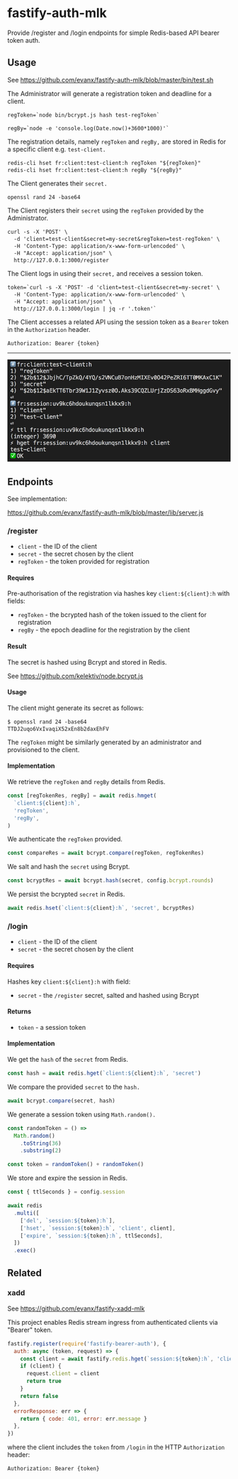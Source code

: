 # fastify-auth-mlk

Provide /register and /login endpoints for simple Redis-based API bearer token auth.

## Usage

See https://github.com/evanx/fastify-auth-mlk/blob/master/bin/test.sh

The Administrator will generate a registration token and deadline for a client.

```shell
regToken=`node bin/bcrypt.js hash test-regToken`
```

```shell
regBy=`node -e 'console.log(Date.now()+3600*1000)'`
```

The registration details, namely `regToken` and `regBy,` are stored in Redis for a specific client e.g. `test-client.`

```shell
redis-cli hset fr:client:test-client:h regToken "${regToken}"
redis-cli hset fr:client:test-client:h regBy "${regBy}"
```

The Client generates their `secret.`

```
openssl rand 24 -base64
```

The Client registers their `secret` using the `regToken` provided by the Administrator.

```shell
curl -s -X 'POST' \
  -d 'client=test-client&secret=my-secret&regToken=test-regToken' \
  -H 'Content-Type: application/x-www-form-urlencoded' \
  -H "Accept: application/json" \
  http://127.0.0.1:3000/register
```

The Client logs in using their `secret,` and receives a session token.

```shell
token=`curl -s -X 'POST' -d 'client=test-client&secret=my-secret' \
  -H 'Content-Type: application/x-www-form-urlencoded' \
  -H "Accept: application/json" \
  http://127.0.0.1:3000/login | jq -r '.token'`
```

The Client accesses a related API using the session token as a `Bearer` token in the `Authorization` header.

```
Authorization: Bearer {token}
```

<hr>

![test.sh](/docs/20190903-test.jpg?raw=true 'test.sh')

## Endpoints

See implementation:

https://github.com/evanx/fastify-auth-mlk/blob/master/lib/server.js

### /register

- `client` - the ID of the client
- `secret` - the secret chosen by the client
- `regToken` - the token provided for registration

#### Requires

Pre-authorisation of the registration via hashes key `client:${client}:h` with fields:

- `regToken` - the bcrypted hash of the token issued to the client for registration
- `regBy` - the epoch deadline for the registration by the client

#### Result

The secret is hashed using Bcrypt and stored in Redis.

See https://github.com/kelektiv/node.bcrypt.js

#### Usage

The client might generate its secret as follows:

```shell
$ openssl rand 24 -base64
TTDJ2uqo6VxIvaqiX52xEn8b2daxEhFV
```

The `regToken` might be similarly generated by an administrator and provisioned to the client.

#### Implementation

We retrieve the `regToken` and `regBy` details from Redis.

```javascript
const [regTokenRes, regBy] = await redis.hmget(
  `client:${client}:h`,
  'regToken',
  'regBy',
)
```

We authenticate the `regToken` provided.

```javascript
const compareRes = await bcrypt.compare(regToken, regTokenRes)
```

We salt and hash the `secret` using Bcrypt.

```javascript
const bcryptRes = await bcrypt.hash(secret, config.bcrypt.rounds)
```

We persist the bcrypted `secret` in Redis.

```javascript
await redis.hset(`client:${client}:h`, 'secret', bcryptRes)
```

### /login

- `client` - the ID of the client
- `secret` - the secret chosen by the client

#### Requires

Hashes key `client:${client}:h` with field:

- `secret` - the `/register` secret, salted and hashed using Bcrypt

#### Returns

- `token` - a session token

#### Implementation

We get the `hash` of the `secret` from Redis.

```javascript
const hash = await redis.hget(`client:${client}:h`, 'secret')
```

We compare the provided `secret` to the `hash.`

```javascript
await bcrypt.compare(secret, hash)
```

We generate a session token using `Math.random().`

```javascript
const randomToken = () =>
  Math.random()
    .toString(36)
    .substring(2)
```

```javascript
const token = randomToken() + randomToken()
```

We store and expire the session in Redis.

```javascript
const { ttlSeconds } = config.session
```

```javascript
await redis
  .multi([
    ['del', `session:${token}:h`],
    ['hset', `session:${token}:h`, 'client', client],
    ['expire', `session:${token}:h`, ttlSeconds],
  ])
  .exec()
```

## Related

### xadd

See https://github.com/evanx/fastify-xadd-mlk

This project enables Redis stream ingress from authenticated clients via "Bearer" token.

```javascript
fastify.register(require('fastify-bearer-auth'), {
  auth: async (token, request) => {
    const client = await fastify.redis.hget(`session:${token}:h`, 'client')
    if (client) {
      request.client = client
      return true
    }
    return false
  },
  errorResponse: err => {
    return { code: 401, error: err.message }
  },
})
```

where the client includes the `token` from `/login` in the HTTP `Authorization` header:

```
Authorization: Bearer {token}
```
